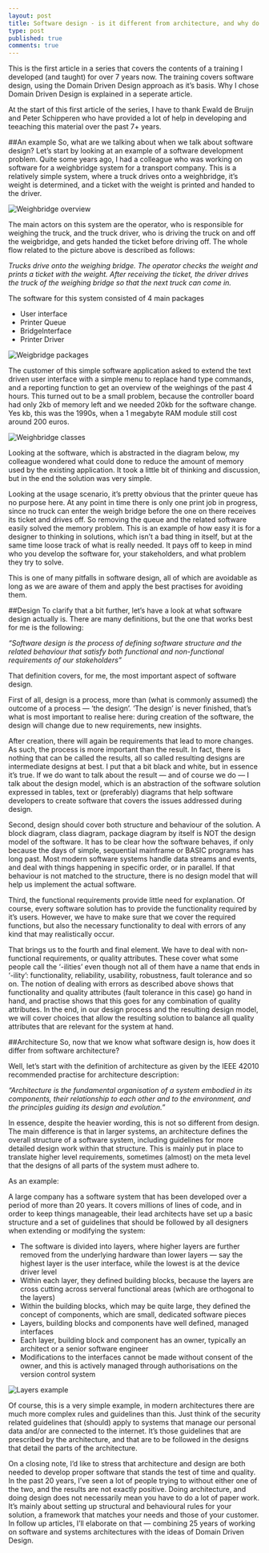 ```yaml
---
layout: post
title: Software design - is it different from architecture, and why do we need it?
type: post
published: true
comments: true
---
```

This is the first article in a series that covers the contents of a training I developed (and taught) for over 7 years now. The training covers software design, using the Domain Driven Design approach as it’s basis. Why I chose Domain Driven Design is explained in a seperate article.

At the start of this first article of the series, I have to thank Ewald de Bruijn and Peter Schipperen who have provided a lot of help in developing and teeaching this material over the past 7+ years.

##An example
So, what are we talking about when we talk about software design? Let’s start by looking at an example of a software development problem.
Quite some years ago, I had a colleague who was working on software for a weighbridge system for a transport company. This is a relatively simple system, where a truck drives onto a weighbridge, it’s weight is determined, and a ticket with the weight is printed and handed to the driver.

![Weighbridge overview](https://dev-to-uploads.s3.amazonaws.com/i/9ngh429xlbn76r8vu27o.png)

The main actors on this system are the operator, who is responsible for weighing the truck, and the truck driver, who is driving the truck on and off the weigbridge, and gets handed the ticket before driving off.
The whole flow related to the picture above is described as follows:

*Trucks drive onto the weighing bridge. The operator checks the weight and prints a ticket with the weight. After receiving the ticket, the driver drives the truck of the weighing bridge so that the next truck can come in.*

The software for this system consisted of 4 main packages

* User interface
* Printer Queue
* BridgeInterface
* Printer Driver

![Weigbridge packages](https://dev-to-uploads.s3.amazonaws.com/i/bipqx81p0610ipru1x4g.png)

The customer of this simple software application asked to extend the text driven user interface with a simple menu to replace hand type commands, and a reporting function to get an overview of the weighings of the past 4 hours.
This turned out to be a small problem, because the controller board had only 2kb of memory left and we needed 20kb for the software change. Yes kb, this was the 1990s, when a 1 megabyte RAM module still cost around 200 euros.

![Weighbridge classes](https://dev-to-uploads.s3.amazonaws.com/i/gfj7508l6khmsbws27xq.png)

Looking at the software, which is abstracted in the diagram below, my colleague wondered what could done to reduce the amount of memory used by the existing application. It took a little bit of thinking and discussion, but in the end the solution was very simple.

Looking at the usage scenario, it’s pretty obvious that the printer queue has no purpose here. At any point in time there is only one print job in progress, since no truck can enter the weigh bridge before the one on there receives its ticket and drives off. So removing the queue and the related software easily solved the memory problem.
This is an example of how easy it is for a designer to thinking in solutions, which isn’t a bad thing in itself, but at the same time loose track of what is really needed. It pays off to keep in mind who you develop the software for, your stakeholders, and what problem they try to solve.

This is one of many pitfalls in software design, all of which are avoidable as long as we are aware of them and apply the best practises for avoiding them.

##Design
To clarify that a bit further, let’s have a look at what software design actually is. There are many definitions, but the one that works best for me is the following:

*“Software design is the process of defining software structure and the related behaviour that satisfy both functional and non-functional requirements of our stakeholders”*

That definition covers, for me, the most important aspect of software design.

First of all, design is a process, more than (what is commonly assumed) the outcome of a process — ‘the design’. ‘The design’ is never finished, that’s what is most important to realise here: during creation of the software, the design will change due to new requirements, new insights. 

After creation, there will again be requirements that lead to more changes. As such, the process is more important than the result. In fact, there is nothing that can be called the results, all so called resulting designs are intermediate designs at best. I put that a bit black and white, but in essence it’s true.
If we do want to talk about the result — and of course we do — I talk about the design model, which is an abstraction of the software solution expressed in tables, text or (preferably) diagrams that help software developers to create software that covers the issues addressed during design.

Second, design should cover both structure and behaviour of the solution. A block diagram, class diagram, package diagram by itself is NOT the design model of the software. It has to be clear how the software behaves, if only because the days of simple, sequential mainframe or BASIC programs has long past. Most modern software systems handle data streams and events, and deal with things happening in specific order, or in parallel. If that behaviour is not matched to the structure, there is no design model that will help us implement the actual software.

Third, the functional requirements provide little need for explanation. Of course, every software solution has to provide the functionality required by it’s users. However, we have to make sure that we cover the required functions, but also the necessary functionality to deal with errors of any kind that may realistically occur.

That brings us to the fourth and final element. We have to deal with non-functional requirements, or quality attributes. These cover what some people call the ‘-ilities’ even though not all of them have a name that ends in ‘-ility’: functionality, reliability, usability, robustness, fault tolerance and so on. The notion of dealing with errors as described above shows that functionality and quality attributes (fault tolerance in this case) go hand in hand, and practise shows that this goes for any combination of quality attributes.
In the end, in our design process and the resulting design model, we will cover choices that allow the resulting solution to balance all quality attributes that are relevant for the system at hand.

##Architecture
So, now that we know what software design is, how does it differ from software architecture?

Well, let’s start with the definition of architecture as given by the IEEE 42010 recommended practise for architecture description:

*“Architecture is the fundamental organisation of a system embodied in its components, their relationship to each other and to the environment, and the principles guiding its design and evolution.”*

In essence, despite the heavier wording, this is not so different from design. The main difference is that in larger systems, an architecture defines the overall structure of a software system, including guidelines for more detailed design work within that structure.
This is mainly put in place to translate higher level requirements, sometimes (almost) on the meta level that the designs of all parts of the system must adhere to.

As an example:

A large company has a software system that has been developed over a period of more than 20 years. It covers millions of lines of code, and in order to keep things manageable, their lead architects have set up a basic structure and a set of guidelines that should be followed by all designers when extending or modifying the system:

* The software is divided into layers, where higher layers are further removed from the underlying hardware than lower layers — say the highest layer is the user interface, while the lowest is at the device driver level
* Within each layer, they defined building blocks, because the layers are cross cutting across serveral functional areas (which are orthogonal to the layers)
* Within the building blocks, which may be quite large, they defined the concept of components, which are small, dedicated software pieces
* Layers, building blocks and components have well defined, managed interfaces
* Each layer, building block and component has an owner, typically an architect or a senior software engineer
* Modifications to the interfaces cannot be made without consent of the owner, and this is actively managed through authorisations on the version control system

![Layers example](https://dev-to-uploads.s3.amazonaws.com/i/h37z7neqfb0pdus7c6um.png)

Of course, this is a very simple example, in modern architectures there are much more complex rules and guidelines than this. Just think of the security related guidelines that (should) apply to systems that manage our personal data and/or are connected to the internet. It’s those guidelines that are prescribed by the architecture, and that are to be followed in the designs that detail the parts of the architecture.

On a closing note, I’d like to stress that architecture and design are both needed to develop proper software that stands the test of time and quality. In the past 20 years, I’ve seen a lot of people trying to without either one of the two, and the results are not exactly positive. Doing architecture, and doing design does not necessarily mean you have to do a lot of paper work. It’s mainly about setting up structural and behavioural rules for your solution, a framework that matches your needs and those of your customer. In follow up articles, I’ll elaborate on that — combining 25 years of working on software and systems architectures with the ideas of Domain Driven Design.


